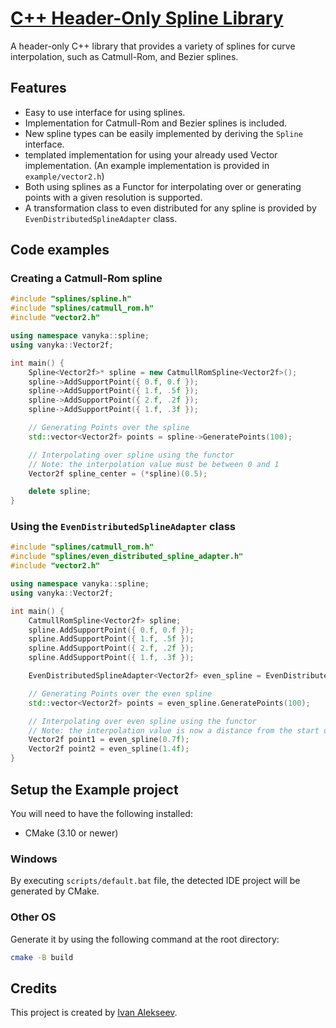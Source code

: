 # [C++ Header-Only Spline Library](https://github.com/vanyka/spline-lib-cpp)
A header-only C++ library that provides a variety of splines for curve interpolation, such as Catmull-Rom, and Bezier splines.

## Features
- Easy to use interface for using splines.
- Implementation for Catmull-Rom and Bezier splines is included.
- New spline types can be easily implemented by deriving the `Spline` interface.
- templated implementation for using your already used Vector implementation. (An example implementation is provided in `example/vector2.h`)
- Both using splines as a Functor for interpolating over or generating points with a given resolution is supported.
- A transformation class to even distributed for any spline is provided by `EvenDistributedSplineAdapter` class.

## Code examples
### Creating a Catmull-Rom spline
```cpp
#include "splines/spline.h"
#include "splines/catmull_rom.h"
#include "vector2.h"

using namespace vanyka::spline;
using vanyka::Vector2f;

int main() {
    Spline<Vector2f>* spline = new CatmullRomSpline<Vector2f>();
    spline->AddSupportPoint({ 0.f, 0.f });
    spline->AddSupportPoint({ 1.f, .5f });
    spline->AddSupportPoint({ 2.f, .2f });
    spline->AddSupportPoint({ 1.f, .3f });

    // Generating Points over the spline
    std::vector<Vector2f> points = spline->GeneratePoints(100);

    // Interpolating over spline using the functor
    // Note: the interpolation value must be between 0 and 1
    Vector2f spline_center = (*spline)(0.5);

    delete spline;
}
```
### Using the `EvenDistributedSplineAdapter` class
```cpp
#include "splines/catmull_rom.h"
#include "splines/even_distributed_spline_adapter.h"
#include "vector2.h"

using namespace vanyka::spline;
using vanyka::Vector2f;

int main() {
    CatmullRomSpline<Vector2f> spline;
    spline.AddSupportPoint({ 0.f, 0.f });
    spline.AddSupportPoint({ 1.f, .5f });
    spline.AddSupportPoint({ 2.f, .2f });
    spline.AddSupportPoint({ 1.f, .3f });

    EvenDistributedSplineAdapter<Vector2f> even_spline = EvenDistributedSplineAdapter(spline, 0.f, 10);

    // Generating Points over the even spline
    std::vector<Vector2f> points = even_spline.GeneratePoints(100);

    // Interpolating over even spline using the functor
    // Note: the interpolation value is now a distance from the start of the spline
    Vector2f point1 = even_spline(0.7f);
    Vector2f point2 = even_spline(1.4f);
}
```

## Setup the Example project
You will need to have the following installed:
- CMake (3.10 or newer)

### Windows
By executing `scripts/default.bat` file, the detected IDE project will be generated by CMake.

### Other OS

Generate it by using the following command at the root directory:
```bash
cmake -B build
```

## Credits
This project is created by [Ivan Alekseev](https://github.com/vanyka).
